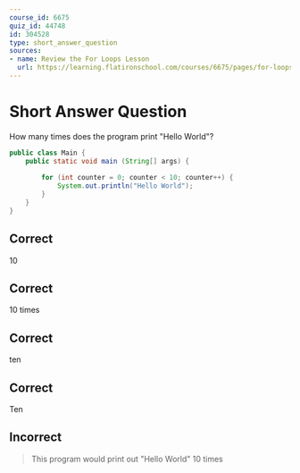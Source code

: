 ```yaml
---
course_id: 6675
quiz_id: 44748
id: 304528
type: short_answer_question
sources:
- name: Review the For Loops Lesson
  url: https://learning.flatironschool.com/courses/6675/pages/for-loops?module_item_id=539077
---
```


# Short Answer Question

How many times does the program print "Hello World"?

```java
public class Main {
    public static void main (String[] args) {
        
        for (int counter = 0; counter < 10; counter++) {
            System.out.println("Hello World");
        }
    }
}
```

## Correct

10

## Correct

10 times

## Correct

ten

## Correct

Ten

## Incorrect

> This program would print out "Hello World" 10 times
